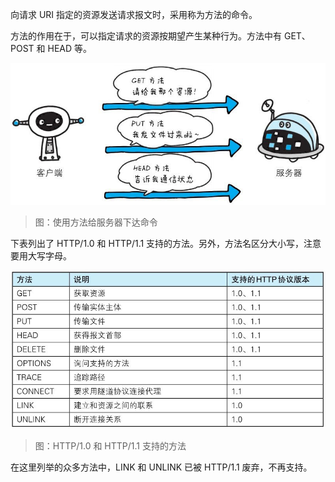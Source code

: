 向请求 URI 指定的资源发送请求报文时，采用称为方法的命令。

方法的作用在于，可以指定请求的资源按期望产生某种行为。方法中有 GET、POST 和 HEAD 等。

![img](./assets/26.png)
> 图：使用方法给服务器下达命令

下表列出了 HTTP/1.0 和 HTTP/1.1 支持的方法。另外，方法名区分大小写，注意要用大写字母。

![img](./assets/27.png)
> 图：HTTP/1.0 和 HTTP/1.1 支持的方法

在这里列举的众多方法中，LINK 和 UNLINK 已被 HTTP/1.1 废弃，不再支持。
